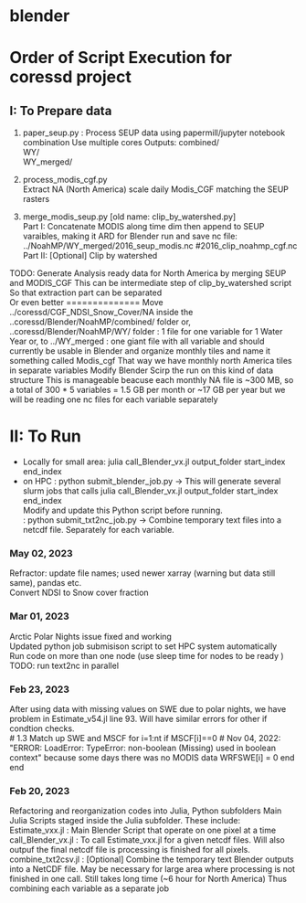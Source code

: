 # blender
Order of Script Execution for coressd project
====================================  
## I: To Prepare data  
1. paper_seup.py : Process SEUP data using papermill/jupyter notebook combination
    Use multiple cores
    Outputs:
        combined/  
        WY/  
        WY_merged/  

2. process_modis_cgf.py  
    Extract NA (North America) scale daily Modis_CGF matching the SEUP rasters

3. merge_modis_seup.py [old name: clip_by_watershed.py]  
    Part I: Concatenate MODIS along time dim then append to SEUP varaibles, making it ARD for Blender run
        and save nc file: ../NoahMP/WY_merged/2016_seup_modis.nc  #2016_clip_noahmp_cgf.nc
    Part II: [Optional] Clip by watershed
    
TODO: Generate Analysis ready data for North America by merging SEUP and MODIS_CGF
    This can be intermediate step of clip_by_watershed script
    So that extraction part can be separated  
    Or even better 
    ============== 
    Move ../coressd/CGF_NDSI_Snow_Cover/NA inside the ..coressd/Blender/NoahMP/combined/ folder
                                                    or,  ..coressd/Blender/NoahMP/WY/ folder : 1 file for one variable for 1 Water Year
                                                    or, to ../WY_merged : one giant file with all variable and should currently be usable in Blender
    and organize monthly tiles and name it something called Modis_cgf 
    That way we have monthly north America tiles in separate variables
    Modify Blender Scirp the run on this kind of data structure
    This is manageable beacuse each monthly NA file is ~300 MB, so a total of 300 * 5 variables = 1.5 GB per month
    or ~17 GB per year
    but we will be reading one nc files for each variable separately
    
II: To Run
===========  
- Locally for small area: julia call_Blender_vx.jl output_folder start_index end_index
- on HPC 				: python submit_blender_job.py -> This will generate several slurm jobs that calls julia call_Blender_vx.jl output_folder start_index end_index  
							Modify and update this Python script before running.  
						: python submit_txt2nc_job.py -> Combine temporary text files into a netcdf file.  Separately for each variable.   
### May 02, 2023  
Refractor: update file names; used newer xarray (warning but data still same), pandas etc.    
Convert NDSI to Snow cover fraction    


### Mar 01, 2023  
Arctic Polar Nights issue fixed and working  
Updated python job submisison script to set HPC system automatically  
Run code on more than one node (use sleep time for nodes to be ready )
TODO: run text2nc in parallel  

### Feb 23, 2023  
After using data with missing values on SWE due to polar nights, we have problem in 
Estimate_v54.jl line 93. Will have similar errors for other if condtion checks.  
    # 1.3 Match up SWE and MSCF
    for i=1:nt
        if MSCF[i]==0  # Nov 04, 2022: "ERROR: LoadError: TypeError: non-boolean (Missing) used in boolean context" because some days there was no MODIS data
            WRFSWE[i] = 0
        end
    end


### Feb 20, 2023  
Refactoring and reorganization codes into Julia, Python subfolders
Main Julia Scripts staged inside the Julia subfolder. These include:  
Estimate_vxx.jl : Main Blender Script that operate on one pixel at a time
call_Blender_vx.jl : To call Estimate_vxx.jl for a given netcdf files. Will also outpuf the final netcdf file is processing is finished for all pixels.  
combine_txt2csv.jl : [Optional] Combine the temporary text Blender outputs into a NetCDF file.
	May be necessary for large area where processing is not finished in one call.
	Still takes long time (~6 hour for North America)
    Thus combining each variable as a separate job

